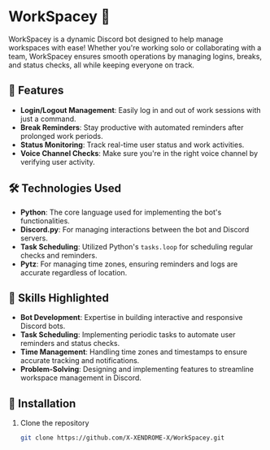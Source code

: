 # WorkSpacey 💼

WorkSpacey is a dynamic Discord bot designed to help manage workspaces with ease! Whether you're working solo or collaborating with a team, WorkSpacey ensures smooth operations by managing logins, breaks, and status checks, all while keeping everyone on track.

## 🚀 Features

- **Login/Logout Management**: Easily log in and out of work sessions with just a command.
- **Break Reminders**: Stay productive with automated reminders after prolonged work periods.
- **Status Monitoring**: Track real-time user status and work activities.
- **Voice Channel Checks**: Make sure you're in the right voice channel by verifying user activity.

## 🛠️ Technologies Used

- **Python**: The core language used for implementing the bot's functionalities.
- **Discord.py**: For managing interactions between the bot and Discord servers.
- **Task Scheduling**: Utilized Python's `tasks.loop` for scheduling regular checks and reminders.
- **Pytz**: For managing time zones, ensuring reminders and logs are accurate regardless of location.

## 🧠 Skills Highlighted

- **Bot Development**: Expertise in building interactive and responsive Discord bots.
- **Task Scheduling**: Implementing periodic tasks to automate user reminders and status checks.
- **Time Management**: Handling time zones and timestamps to ensure accurate tracking and notifications.
- **Problem-Solving**: Designing and implementing features to streamline workspace management in Discord.

## 📂 Installation

1. Clone the repository
   ```bash
   git clone https://github.com/X-XENDROME-X/WorkSpacey.git
